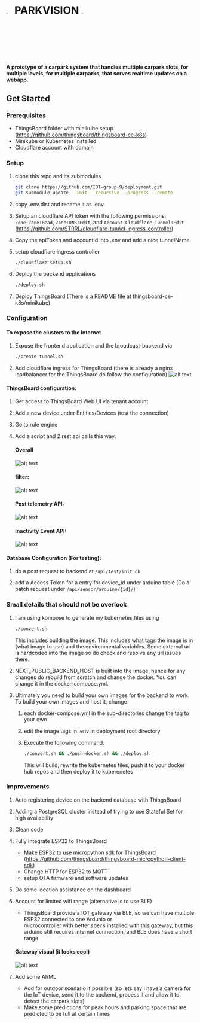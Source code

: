 # <img src="images/mococo.jpg" width=3%/> PARKVISION <img src="images/mococo.jpg" width=3%/>

#### A prototype of a carpark system that handles multiple carpark slots, for multiple levels, for multiple carparks, that serves realtime updates on a webapp.
## Get Started


### Prerequisites
- ThingsBoard folder with minikube setup (https://github.com/thingsboard/thingsboard-ce-k8s)
- Minikube or Kubernetes Installed 
- Cloudflare account with domain 

### Setup
1. clone this repo and its submodules
    ```bash
    git clone https://github.com/IOT-group-9/deployment.git
    git submodule update --init --recursive --progress --remote
    ```

2. copy .env.dist and rename it as .env

3. Setup an cloudflare API token with the following permissions: `Zone:Zone:Read`, `Zone:DNS:Edit`, and `Account:Cloudflare Tunnel:Edit` (https://github.com/STRRL/cloudflare-tunnel-ingress-controller)

4. Copy the apiToken and accountId into .env and add a nice tunnelName

5. setup cloudflare ingress controller
    ```bash
    ./cloudflare-setup.sh
    ```

6. Deploy the backend applications
    ```bash
    ./deploy.sh
    ```

7. Deploy ThingsBoard (There is a README file at thingsboard-ce-k8s/minikube)

### Configuration

#### To expose the clusters to the internet
1. Expose the frontend application and the broadcast-backend via
    ```bash
    ./create-tunnel.sh
    ```
 2. Add cloudflare ingress for ThingsBoard (there is already a nginx loadbalancer for the ThingsBoard do follow the configuration)
![alt text](images/ingress-cloudflare.png?raw=true)

#### ThingsBoard configuration:
1. Get access to ThingsBoard Web UI via tenant account
2. Add a new device under Entities/Devices (test the connection)
3. Go to rule engine
4. Add a script and 2 rest api calls this way:
    #### Overall
    ![alt text](images/rulechain.png?raw=true)

    #### filter:
    ![alt text](images/filter-offline.png?raw=true)

    #### Post telemetry API:
    ![alt text](images/telementry-rest-api.png?raw=true)

    #### Inactivity Event API:
    ![alt text](images/offline-rest-api.png?raw=true)

#### Database Configuration (For testing):
1. do a post request to backend at `/api/test/init_db`

2. add a Access Token for a entry for device_id under arduino table (Do a patch request under `/api/sensor/arduino/{id}/`)


### Small details that should not be overlook
1. I am using kompose to generate my kubernetes files using 
    ```bash
    ./convert.sh
    ```
    This includes building the image. This includes what tags the image
    is in (what image to use) and the environmental variables. Some external url is hardcoded into the image so do check and resolve any url issues there.

2. NEXT_PUBLIC_BACKEND_HOST is built into the image, hence for any changes do
rebuild from scratch and change the docker. You can change it in the docker-compose.yml.

3. Ultimately you need to build your own images for the backend to work. To build your own images and host it, change

    1. each docker-compose.yml in the sub-directories change the tag to your own 

    2. edit the image tags in .env in deployment root directory

    3. Execute the following command:
        ```bash
        ./convert.sh && ./push-docker.sh && ./deploy.sh
        ```
        This will build, rewrite the kubernetes files, push it to your docker hub repos and then deploy it to kuberenetes

### Improvements

1. Auto registering device on the backend database with ThingsBoard

2. Adding a PostgreSQL cluster instead of trying to use Stateful Set for high availability

3. Clean code

4. Fully integrate ESP32 to ThingsBoard
    - Make ESP32 to use micropython sdk for ThingsBoard (https://github.com/thingsboard/thingsboard-micropython-client-sdk)
    - Change HTTP for ESP32 to MQTT
    - setup OTA firmware and software updates 

5. Do some location assistance on the dashboard

6. Account for limited wifi range (alternative is to use BLE)
    - ThingsBoard provide a IOT gateway via BLE, so we can have multiple ESP32 connected to one Ardunio or  
    microcontroller with better specs installed with this gateway, but this arduino still requires internet connection, and BLE does have a short range

    #### Gateway visual (it looks cool)
    ![alt text](images/python-gateway-animd-ff.svg)

7. Add some AI/ML
    - Add for outdoor scenario if possible (so lets say I have a camera for the IoT device, send it to the backend, process it and allow it to detect the carpark slots)
    - Make some predictions for peak hours and parking space that are predicted to be full at certain times
